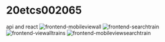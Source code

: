 # 20etcs002065
api and react
![frontend-mobileviewall](https://github.com/lelouch248/20etcs002065/assets/68554363/2f6dd48a-fce2-44ec-9ab2-e21cc5420944)
![frontend-searchtrain](https://github.com/lelouch248/20etcs002065/assets/68554363/ff2b6191-aea4-40aa-a7cc-56cd59d9913c)
![frontend-viewalltrains](https://github.com/lelouch248/20etcs002065/assets/68554363/f6eaddfb-4763-479e-a723-379111ba7bdb)
![frontend-mobileviewsearchtrain](https://github.com/lelouch248/20etcs002065/assets/68554363/b28adf32-ba19-4e25-9c7f-a15f3298dfd8)
